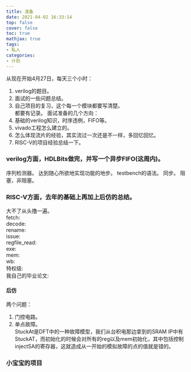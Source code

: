 ```yaml
---
title: 准备
date: 2021-04-02 16:33:14
top: false
cover: false
toc: true
mathjax: true
tags:
- 私人
categories:
- 计划
---
```

从现在开始4月27日，每天三个小时：  
1. verilog的题目。  
2. 面试的一些问题总结。    
3. 自己项目的复习，这个每一个模块都要写清楚。  
都要有记录。
面试准备的几个方向：
1. 基础的verilog知识，时序违例，FIFO等。
2. vivado工程怎么建立的。
3. 怎么体现流片的经验，其实流过一次还是不一样，多回忆回忆。
4. RISC-V的项目经验总结一下。

### verilog方面，HDLBits做完，并写一个异步FIFO(这周内)。
序列检测器。
达到随心所欲地实现功能的地步。
testbench的语法。
同步。
阻塞，非阻塞。

### RISC-V方面，去年的基础上再加上后仿的总结。
大不了从头撸一遍。    
fetch:  
decode:     
rename:  
issue:  
regfile\_read:  
exe:  
mem:   
wb:  
特权级:  
我自己的毕业论文:

#### 后仿
两个问题：
1. 门控电路。    
2. 单点故障。  
StuckAt是DFT中的一种故障模型，我们从台积电那边拿到的SRAM IP中有StuckAT，而初始化的时候会对所有的reg以及mem初始化，其中包括控制injectSA的寄存器，这就造成从一开始的模拟故障的点的值就是错的。

### 小宝宝的项目
